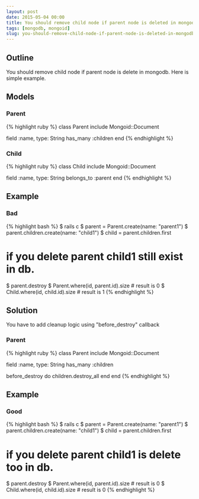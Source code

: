 ```yaml
---
layout: post
date: 2015-05-04 00:00
title: You should remove child node if parent node is deleted in mongodb
tags: [mongodb, mongoid]
slug: you-should-remove-child-node-if-parent-node-is-deleted-in-mongodb.md
---
```


## Outline

You should remove child node if parent node is delete in mongodb.
Here is simple example.

## Models

### Parent

{% highlight ruby %}
class Parent
  include Mongoid::Document

  field :name,  type: String
  has_many :children
end
{% endhighlight %}

### Child

{% highlight ruby %}
class Child
  include Mongoid::Document

  field :name,  type: String
  belongs_to :parent
end
{% endhighlight %}

## Example

### Bad

{% highlight bash %}
$ rails c
$ parent = Parent.create(name: "parent1")
$ parent.children.create(name: "child1")
$ child = parent.children.first

# if you delete parent child1 still exist in db.
$ parent.destroy
$ Parent.where(id, parent.id).size # result is 0
$ Child.where(id, child.id).size   # result is 1
{% endhighlight %}

## Solution

You have to add cleanup logic using "before_destroy" callback

### Parent

{% highlight ruby %}
class Parent
  include Mongoid::Document

  field :name,  type: String
  has_many :children

  before_destroy do
    children.destroy_all
  end
end
{% endhighlight %}

## Example

### Good

{% highlight bash %}
$ rails c
$ parent = Parent.create(name: "parent1")
$ parent.children.create(name: "child1")
$ child = parent.children.first

# if you delete parent child1 is delete too in db.
$ parent.destroy
$ Parent.where(id, parent.id).size # result is 0
$ Child.where(id, child.id).size   # result is 0
{% endhighlight %}

